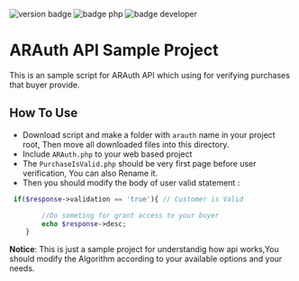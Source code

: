 ![version badge](https://img.shields.io/badge/Version-1.0%20Beta-yellow) ![badge php](https://img.shields.io/badge/PHP%20-%3E%205.6-brightgreen) ![badge developer](https://img.shields.io/badge/Developer-Android%20River-green) 
# ARAuth API Sample Project
This is an sample script for ARAuth API which using for verifying purchases that buyer provide.

## How To Use
- Download script and make a folder with `arauth` name in your project root, Then move all downloaded files into this directory.
- Include `ARAuth.php` to your web based project
- The `PurchaseIsValid.php` should be very first page before user verification, You can also Rename it.
- Then you should modify the body of user valid statement : 
```php
 if($response->validation == 'true'){ // Customer is Valid

        //Do someting for grant access to your buyer
        echo $response->desc;
    }
```

**Notice**: This is just a sample project for understandig how api works,You should modify the Algorithm according to your available options and your needs.
